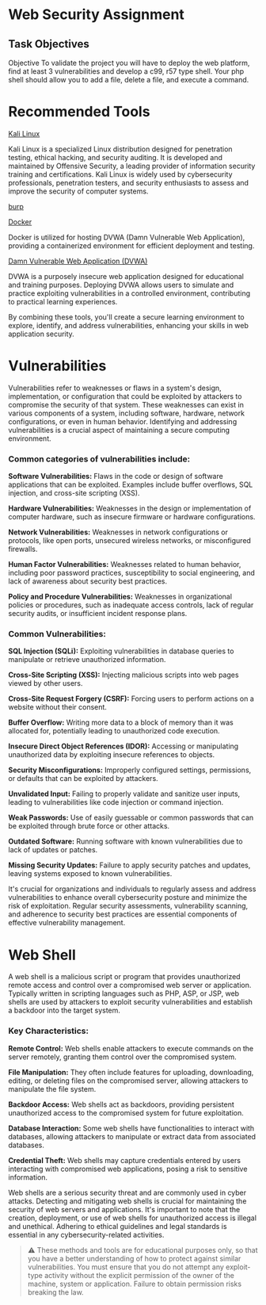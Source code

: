 # Web Security Assignment

## Task Objectives

Objective
To validate the project you will have to deploy the web platform, find at least 3 vulnerabilities and develop a c99, r57 type shell. Your php shell should allow you to add a file, delete a file, and execute a command.

# Recommended Tools 

[Kali Linux](https://www.kali.org/get-kali/#kali-platforms)

Kali Linux is a specialized Linux distribution designed for penetration testing, ethical hacking, and security auditing. It is developed and maintained by Offensive Security, a leading provider of information security training and certifications. Kali Linux is widely used by cybersecurity professionals, penetration testers, and security enthusiasts to assess and improve the security of computer systems.

[burp](http://burp/)

[Docker](https://www.docker.com/products/docker-desktop/)

Docker is utilized for hosting DVWA (Damn Vulnerable Web Application), providing a containerized environment for efficient deployment and testing.

[Damn Vulnerable Web Application (DVWA)](https://hub.docker.com/r/vulnerables/web-dvwa/)

DVWA is a purposely insecure web application designed for educational and training purposes. Deploying DVWA allows users to simulate and practice exploiting vulnerabilities in a controlled environment, contributing to practical learning experiences.

By combining these tools, you'll create a secure learning environment to explore, identify, and address vulnerabilities, enhancing your skills in web application security.

# Vulnerabilities

Vulnerabilities refer to weaknesses or flaws in a system's design, implementation, or configuration that could be exploited by attackers to compromise the security of that system. These weaknesses can exist in various components of a system, including software, hardware, network configurations, or even in human behavior. Identifying and addressing vulnerabilities is a crucial aspect of maintaining a secure computing environment.

### Common categories of vulnerabilities include:

**Software Vulnerabilities:** Flaws in the code or design of software applications that can be exploited. Examples include buffer overflows, SQL injection, and cross-site scripting (XSS).

**Hardware Vulnerabilities:** Weaknesses in the design or implementation of computer hardware, such as insecure firmware or hardware configurations.

**Network Vulnerabilities:** Weaknesses in network configurations or protocols, like open ports, unsecured wireless networks, or misconfigured firewalls.

**Human Factor Vulnerabilities:** Weaknesses related to human behavior, including poor password practices, susceptibility to social engineering, and lack of awareness about security best practices.

**Policy and Procedure Vulnerabilities:** Weaknesses in organizational policies or procedures, such as inadequate access controls, lack of regular security audits, or insufficient incident response plans.

### Common Vulnerabilities:

**SQL Injection (SQLi):** Exploiting vulnerabilities in database queries to manipulate or retrieve unauthorized information.

**Cross-Site Scripting (XSS):** Injecting malicious scripts into web pages viewed by other users.

**Cross-Site Request Forgery (CSRF):** Forcing users to perform actions on a website without their consent.

**Buffer Overflow:** Writing more data to a block of memory than it was allocated for, potentially leading to unauthorized code execution.

**Insecure Direct Object References (IDOR):** Accessing or manipulating unauthorized data by exploiting insecure references to objects.

**Security Misconfigurations:** Improperly configured settings, permissions, or defaults that can be exploited by attackers.

**Unvalidated Input:** Failing to properly validate and sanitize user inputs, leading to vulnerabilities like code injection or command injection.

**Weak Passwords:** Use of easily guessable or common passwords that can be exploited through brute force or other attacks.

**Outdated Software:** Running software with known vulnerabilities due to lack of updates or patches.

**Missing Security Updates:** Failure to apply security patches and updates, leaving systems exposed to known vulnerabilities.

It's crucial for organizations and individuals to regularly assess and address vulnerabilities to enhance overall cybersecurity posture and minimize the risk of exploitation. Regular security assessments, vulnerability scanning, and adherence to security best practices are essential components of effective vulnerability management.

# Web Shell

A web shell is a malicious script or program that provides unauthorized remote access and control over a compromised web server or application. Typically written in scripting languages such as PHP, ASP, or JSP, web shells are used by attackers to exploit security vulnerabilities and establish a backdoor into the target system.

### Key Characteristics:

**Remote Control:** Web shells enable attackers to execute commands on the server remotely, granting them control over the compromised system.

**File Manipulation:** They often include features for uploading, downloading, editing, or deleting files on the compromised server, allowing attackers to manipulate the file system.

**Backdoor Access:** Web shells act as backdoors, providing persistent unauthorized access to the compromised system for future exploitation.

**Database Interaction:** Some web shells have functionalities to interact with databases, allowing attackers to manipulate or extract data from associated databases.

**Credential Theft:** Web shells may capture credentials entered by users interacting with compromised web applications, posing a risk to sensitive information.

Web shells are a serious security threat and are commonly used in cyber attacks. Detecting and mitigating web shells is crucial for maintaining the security of web servers and applications. It's important to note that the creation, deployment, or use of web shells for unauthorized access is illegal and unethical. Adhering to ethical guidelines and legal standards is essential in any cybersecurity-related activities.

> ⚠️ These methods and tools are for educational purposes only, so that you have a better understanding of how to protect against similar vulnerabilities. You must ensure that you do not attempt any exploit-type activity without the explicit permission of the owner of the machine, system or application. Failure to obtain permission risks breaking the law.